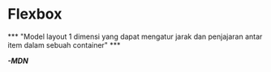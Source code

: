 # Flexbox

*** "Model layout 1 dimensi yang dapat mengatur jarak dan penjajaran antar item dalam sebuah container"  ***

***-MDN***